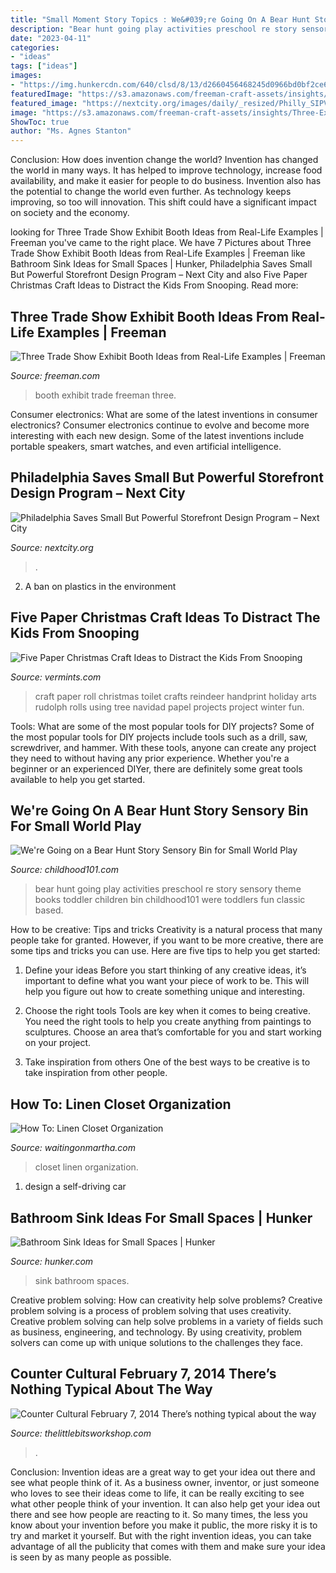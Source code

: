 ```yaml
---
title: "Small Moment Story Topics : We&#039;re Going On A Bear Hunt Story Sensory Bin For Small World Play"
description: "Bear hunt going play activities preschool re story sensory theme books toddler children bin childhood101 were toddlers fun classic based"
date: "2023-04-11"
categories:
- "ideas"
tags: ["ideas"]
images:
- "https://img.hunkercdn.com/640/clsd/8/13/d2660456468245d0966bd0bf2ce6a211.jpg"
featuredImage: "https://s3.amazonaws.com/freeman-craft-assets/insights/Three-Exhibit-Booth-Ideas-You-Can-Steal-Excerpt.jpg"
featured_image: "https://nextcity.org/images/daily/_resized/Philly_SIPValleyGreenBank.jpg"
image: "https://s3.amazonaws.com/freeman-craft-assets/insights/Three-Exhibit-Booth-Ideas-You-Can-Steal-Excerpt.jpg"
ShowToc: true
author: "Ms. Agnes Stanton"
---
```



Conclusion: How does invention change the world?
Invention has changed the world in many ways. It has helped to improve technology, increase food availability, and make it easier for people to do business. Invention also has the potential to change the world even further. As technology keeps improving, so too will innovation. This shift could have a significant impact on society and the economy.

	

		
looking for Three Trade Show Exhibit Booth Ideas from Real-Life Examples | Freeman you've came to the right place. We have 7 Pictures about Three Trade Show Exhibit Booth Ideas from Real-Life Examples | Freeman like Bathroom Sink Ideas for Small Spaces | Hunker, Philadelphia Saves Small But Powerful Storefront Design Program – Next City and also Five Paper Christmas Craft Ideas to Distract the Kids From Snooping. Read more:
		
    
## Three Trade Show Exhibit Booth Ideas From Real-Life Examples | Freeman

<img loading=lazy src="https://s3.amazonaws.com/freeman-craft-assets/insights/Three-Exhibit-Booth-Ideas-You-Can-Steal-Excerpt.jpg" onerror="this.onerror=null;this.src='https://tse4.mm.bing.net/th?id=OIP.32NRM8LD91V9SLZVi1WzNgHaEP&amp;pid=15.1';" alt="Three Trade Show Exhibit Booth Ideas from Real-Life Examples | Freeman">

_Source: freeman.com_

>booth exhibit trade freeman three. 

	

Consumer electronics: What are some of the latest inventions in consumer electronics?
Consumer electronics continue to evolve and become more interesting with each new design. Some of the latest inventions include portable speakers, smart watches, and even artificial intelligence.

    
## Philadelphia Saves Small But Powerful Storefront Design Program – Next City

<img loading=lazy src="https://nextcity.org/images/daily/_resized/Philly_SIPValleyGreenBank.jpg" onerror="this.onerror=null;this.src='https://tse4.mm.bing.net/th?id=OIP.Iw5_SnV1SQbyUHv1PuY2UgHaFc&amp;pid=15.1';" alt="Philadelphia Saves Small But Powerful Storefront Design Program – Next City">

_Source: nextcity.org_

>. 

	

2. A ban on plastics in the environment 

    
## Five Paper Christmas Craft Ideas To Distract The Kids From Snooping

<img loading=lazy src="https://cdn1.bigcommerce.com/n-ou1isn/ibk3tn/product_images/uploaded_images/reindeer-tiolet-paper-roll-craft.jpg" onerror="this.onerror=null;this.src='https://tse1.mm.bing.net/th?id=OIP.OvB0xp9igdXqr4jQS1JX7QHaHj&amp;pid=15.1';" alt="Five Paper Christmas Craft Ideas to Distract the Kids From Snooping">

_Source: vermints.com_

>craft paper roll christmas toilet crafts reindeer handprint holiday arts rudolph rolls using tree navidad papel projects project winter fun. 

	

Tools: What are some of the most popular tools for DIY projects?
Some of the most popular tools for DIY projects include tools such as a drill, saw, screwdriver, and hammer. With these tools, anyone can create any project they need to without having any prior experience. Whether you're a beginner or an experienced DIYer, there are definitely some great tools available to help you get started.

    
## We&#039;re Going On A Bear Hunt Story Sensory Bin For Small World Play

<img loading=lazy src="https://childhood101.com/wp-content/uploads/2015/07/Were-Going-On-A-Bear-Hunt-Small-World-Play-Idea.jpg" onerror="this.onerror=null;this.src='https://tse2.mm.bing.net/th?id=OIP.wgVGyrt3p1GY1TGUJG7n8QHaLL&amp;pid=15.1';" alt="We&#039;re Going on a Bear Hunt Story Sensory Bin for Small World Play">

_Source: childhood101.com_

>bear hunt going play activities preschool re story sensory theme books toddler children bin childhood101 were toddlers fun classic based. 

	

How to be creative: Tips and tricks
Creativity is a natural process that many people take for granted. However, if you want to be more creative, there are some tips and tricks you can use. Here are five tips to help you get started:
1. Define your ideas
Before you start thinking of any creative ideas, it’s important to define what you want your piece of work to be. This will help you figure out how to create something unique and interesting.

2. Choose the right tools
Tools are key when it comes to being creative. You need the right tools to help you create anything from paintings to sculptures. Choose an area that’s comfortable for you and start working on your project.
3. Take inspiration from others
One of the best ways to be creative is to take inspiration from other people.

    
## How To: Linen Closet Organization

<img loading=lazy src="http://i0.wp.com/waitingonmartha.com/wp-content/uploads/2015/01/PB-Closet2.jpg?resize=600%2C899" onerror="this.onerror=null;this.src='https://tse4.mm.bing.net/th?id=OIP.idNMC8kSGeJEK05kSM1LHAHaLG&amp;pid=15.1';" alt="How To: Linen Closet Organization">

_Source: waitingonmartha.com_

>closet linen organization. 

	

1. design a self-driving car 

    
## Bathroom Sink Ideas For Small Spaces | Hunker

<img loading=lazy src="https://img.hunkercdn.com/640/clsd/8/13/d2660456468245d0966bd0bf2ce6a211.jpg" onerror="this.onerror=null;this.src='https://tse1.mm.bing.net/th?id=OIP.5sMQBXMLYKLRfZR9nduSHwHaLG&amp;pid=15.1';" alt="Bathroom Sink Ideas for Small Spaces | Hunker">

_Source: hunker.com_

>sink bathroom spaces. 

	

Creative problem solving: How can creativity help solve problems?
Creative problem solving is a process of problem solving that uses creativity. Creative problem solving can help solve problems in a variety of fields such as business, engineering, and technology. By using creativity, problem solvers can come up with unique solutions to the challenges they face.

    
## Counter Cultural February 7, 2014 There’s Nothing Typical About The Way

<img loading=lazy src="https://www.thelittlebitsworkshop.com/thelittlebitsworkshop.com/Resources/Archive_files/shapeimage_29.png" onerror="this.onerror=null;this.src='https://tse1.mm.bing.net/th?id=OIP.1fL3ORSEZgm8Mvw3tOPtEQAAAA&amp;pid=15.1';" alt="Counter Cultural February 7, 2014 There’s nothing typical about the way">

_Source: thelittlebitsworkshop.com_

>. 

	

Conclusion: Invention ideas are a great way to get your idea out there and see what people think of it.
As a business owner, inventor, or just someone who loves to see their ideas come to life, it can be really exciting to see what other people think of your invention. It can also help get your idea out there and see how people are reacting to it. So many times, the less you know about your invention before you make it public, the more risky it is to try and market it yourself. But with the right invention ideas, you can take advantage of all the publicity that comes with them and make sure your idea is seen by as many people as possible.

